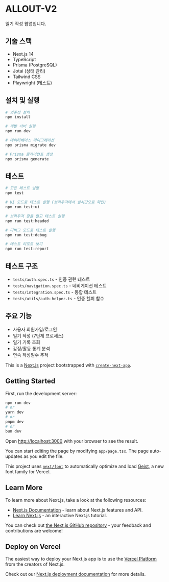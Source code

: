 # ALLOUT-V2

일기 작성 웹앱입니다.

## 기술 스택

- Next.js 14
- TypeScript
- Prisma (PostgreSQL)
- Jotai (상태 관리)
- Tailwind CSS
- Playwright (테스트)

## 설치 및 실행

```bash
# 의존성 설치
npm install

# 개발 서버 실행
npm run dev

# 데이터베이스 마이그레이션
npx prisma migrate dev

# Prisma 클라이언트 생성
npx prisma generate
```

## 테스트

```bash
# 모든 테스트 실행
npm test

# UI 모드로 테스트 실행 (브라우저에서 실시간으로 확인)
npm run test:ui

# 브라우저 창을 열고 테스트 실행
npm run test:headed

# 디버그 모드로 테스트 실행
npm run test:debug

# 테스트 리포트 보기
npm run test:report
```

## 테스트 구조

- `tests/auth.spec.ts` - 인증 관련 테스트
- `tests/navigation.spec.ts` - 네비게이션 테스트
- `tests/integration.spec.ts` - 통합 테스트
- `tests/utils/auth-helper.ts` - 인증 헬퍼 함수

## 주요 기능

- 사용자 회원가입/로그인
- 일기 작성 (7단계 프로세스)
- 일기 기록 조회
- 감정/활동 통계 분석
- 연속 작성일수 추적

This is a [Next.js](https://nextjs.org) project bootstrapped with [`create-next-app`](https://nextjs.org/docs/app/api-reference/cli/create-next-app).

## Getting Started

First, run the development server:

```bash
npm run dev
# or
yarn dev
# or
pnpm dev
# or
bun dev
```

Open [http://localhost:3000](http://localhost:3000) with your browser to see the result.

You can start editing the page by modifying `app/page.tsx`. The page auto-updates as you edit the file.

This project uses [`next/font`](https://nextjs.org/docs/app/building-your-application/optimizing/fonts) to automatically optimize and load [Geist](https://vercel.com/font), a new font family for Vercel.

## Learn More

To learn more about Next.js, take a look at the following resources:

- [Next.js Documentation](https://nextjs.org/docs) - learn about Next.js features and API.
- [Learn Next.js](https://nextjs.org/learn) - an interactive Next.js tutorial.

You can check out [the Next.js GitHub repository](https://github.com/vercel/next.js) - your feedback and contributions are welcome!

## Deploy on Vercel

The easiest way to deploy your Next.js app is to use the [Vercel Platform](https://vercel.com/new?utm_medium=default-template&filter=next.js&utm_source=create-next-app&utm_campaign=create-next-app-readme) from the creators of Next.js.

Check out our [Next.js deployment documentation](https://nextjs.org/docs/app/building-your-application/deploying) for more details.

